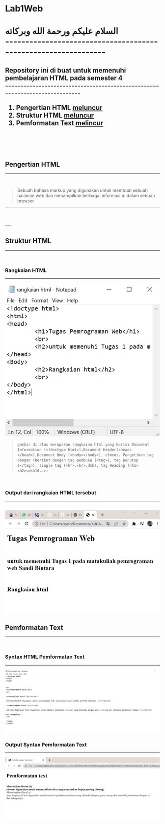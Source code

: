 # Lab1Web

<h1>السلام عليكم ورحمة الله وبركاته
<br>
---------------------------------------------------------------
<h2> Repository ini di buat untuk memenuhi pembelajaran HTML pada semester 4
<br>
----------------------------------------------------------------------------
<br>

1. Pengertian HTML	[meluncur](#Pengertian-HTML)
2. Struktur HTML	[meluncur](#Struktur-HTML)
3. Pemformatan Text	[melincur](#Pemformatan-Text)

<br><br>
---
## Pengertian HTML
---
<br>

> Sebuah bahasa markup yang digunakan untuk membuat
sebuah halaman web dan menampilkan berbagai informasi di
dalam sebuah browser
<hr>
<br><br>
---

## Struktur HTML
---
<br>

### Rangkaian HTML
---
![rangkaian.PNG](foto/rangkaian.PNG)
<br>
> ``gambar di atas merupakan rangkaian html yang berisi Document Information (<!doctype html>),Document Header(<head></head>),Document Body (<body></body>), elment. Pengetikan tag dengan (berikut dengan tag pembuka (<tag>), tag penutup (</tag>), single tag (<hr>,<br>,dsb), tag Heading (<h1><h2>sd<h10..>)``
<br>

### Output dari rangkaian HTML tersebut
---
![rangkaian_output.PNG](foto/rangkaian_output.PNG)
<br>
---

## Pemformatan Text
---
<br>

### Syntax HTML Pemformatan Text
---
![Sintak_output_pemformatan_text.PNG](foto/Sintak_output_pemformatan_text.PNG)
<br>

### Output Syntax Pemformatan Text
---
![output_pemformatan_text.PNG](foto/output_pemformatan_text.PNG)
<br>


